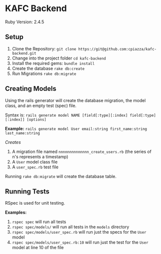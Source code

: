 # KAFC Backend
Ruby Version: 2.4.5

## Setup
1. Clone the Repository: `git clone https://git@github.com:cpiazza/kafc-backend.git`
2. Change into the project folder `cd kafc-backend`
3. Install the required gems: `bundle install`
4. Create the database `rake db:create`
5. Run Migrations `rake db:migrate`

## Creating Models
Using the rails generator will create the database migration, the model class, and an empty test (spec) file. 

Syntax is: `rails generate model NAME [field[:type][:index] field[:type][:index]] [options]`

**Example:** `rails generate model User email:string first_name:string last_name:string`

*Creates*
1. A migration file named `nnnnnnnnnnnnnn_create_users.rb` (the series of n's represents a timestamp)
2. A `User` model class file
3. A `user_spec.rb` test file

Running `rake db:migrate` will create the database table. 


## Running Tests
RSpec is used for unit testing.

**Examples:**

1. `rspec spec` will run all tests
2. `rspec spec/models/` will run all tests in the `models` directory
3. `rspec spec/models/user_spec.rb` will run just the specs for the `User` model
4. `rspec spec/models/user_spec.rb:10` will run just the test for the `User` model at line 10 of the file

